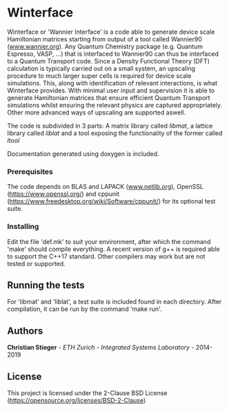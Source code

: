 
# Winterface

Winterface or 'Wannier Interface' is a code able to generate device scale Hamiltonian matrices starting from output of a tool called Wannier90 (www.wannier.org). Any Quantum Chemistry package (e.g. Quantum Espresso, VASP, ...) that is interfaced to Wannier90 can thus be interfaced to a Quantum Transport code. Since a Density Functional Theory (DFT) calculation is typically carried out on a small system, an upscaling procedure to much larger super cells is required for device scale simulations. This, along with identification of relevant interactions, is what Winterface provides. With minimal user input and supervision it is able to generate Hamiltonian matrices that ensure efficient Quantum Transport simulations whilst ensuring the relevant physics are captured appropriately. Other more advanced ways of upscaling are supported aswell.

The code is subdivided in 3 parts: A matrix library called *libmat*, a lattice library called *liblat* and a tool exposing the functionality of the former called *ltool*

Documentation generated using doxygen is included.

### Prerequisites

The code depends on BLAS and LAPACK (www.netlib.org), OpenSSL (https://www.openssl.org/) and cppunit (https://www.freedesktop.org/wiki/Software/cppunit/) for its optional test suite.

### Installing

Edit the file 'def.mk' to suit your environment, after which the command 'make' should compile everything. A recent version of g++ is required able to support the C++17 standard. Other compilers may work but are not tested or supported.

## Running the tests

For 'libmat' and 'liblat', a test suite is included found in each directory. After compilation, it can be run by the command 'make run'.

## Authors

**Christian Stieger** - *ETH Zurich* - *Integrated Systems Laboratory* - 2014-2019

## License

This project is licensed under the 2-Clause BSD License (https://opensource.org/licenses/BSD-2-Clause)
